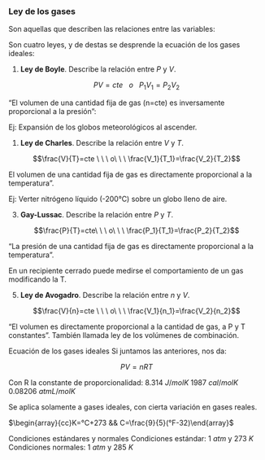 ### Ley de los gases

Son aquellas que describen las relaciones entre las variables:

Son cuatro leyes, y de destas se desprende la ecuación de los gases ideales:
1. **Ley de Boyle**. Describe la relación entre $P$ y $V$.

$$PV=cte\ \ \ o\ \ \ P_1V_1=P_2V_2$$

“El volumen de una cantidad fija de gas (n=cte) es inversamente proporcional a la presión”:

Ej: Expansión de los globos meteorológicos al ascender.

1. **Ley de Charles**. Describe la relación entre $V$ y $T$.

$$\frac{V}{T}=cte \ \ \ o\ \ \ \frac{V_1}{T_1}=\frac{V_2}{T_2}$$

El volumen de una cantidad fija de gas es directamente proporcional a la temperatura”.

Ej: Verter nitrógeno líquido (-200°C) sobre un globo lleno de aire.

3. **Gay-Lussac**.	Describe la relación entre $P$ y $T$.

$$\frac{P}{T}=cte\ \ \ o\ \ \ \frac{P_1}{T_1}=\frac{P_2}{T_2}$$

“La presión de una cantidad fija de gas es directamente proporcional a la temperatura”.

En un recipiente cerrado puede medirse el comportamiento de un gas modificando la T.

5. **Ley de Avogadro**. Describe la relación entre $n$ y $V$.

$$\frac{V}{n}=cte \ \ \ o\ \ \ \frac{V_1}{n_1}=\frac{V_2}{n_2}$$

“El volumen es directamente proporcional a la cantidad de gas, a P y T constantes”.
También llamada ley de los volúmenes de combinación.

Ecuación de los gases ideales
Si juntamos las anteriores, nos da:

$$PV=nRT$$

Con R la constante de proporcionalidad:
$8.314\ J/molK$
$1987\ cal/molK$
$0.08206\ atmL/molK$

Se aplica solamente a gases ideales, con cierta variación en gases reales.

$\begin{array}{cc}K=°C+273 && C=\frac{9}{5}(°F-32)\end{array}$

Condiciones estándares y normales
Condiciones estándar: $1\ atm$ y $273\ K$
Condiciones normales: $1\ atm$ y $285\ K$